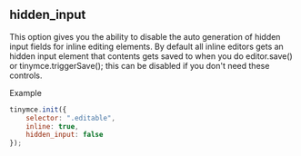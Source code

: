## hidden_input

This option gives you the ability to disable the auto generation of hidden input fields for inline editing elements. By default all inline editors gets an hidden input element that contents gets saved to when you do editor.save() or tinymce.triggerSave(); this can be disabled if you don't need these controls.

Example

```js
tinymce.init({
    selector: ".editable",
    inline: true,
    hidden_input: false
});
```
